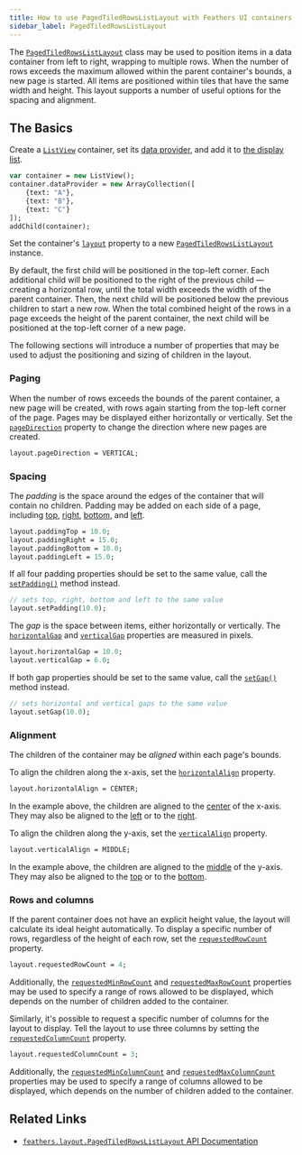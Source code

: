 ```yaml
---
title: How to use PagedTiledRowsListLayout with Feathers UI containers
sidebar_label: PagedTiledRowsListLayout
---
```


The [`PagedTiledRowsListLayout`](https://api.feathersui.com/current/feathers/layout/PagedTiledRowsListLayout.html) class may be used to position items in a data container from left to right, wrapping to multiple rows. When the number of rows exceeds the maximum allowed within the parent container's bounds, a new page is started. All items are positioned within tiles that have the same width and height. This layout supports a number of useful options for the spacing and alignment.

## The Basics

Create a [`ListView`](./list-view.md) container, set its [data provider](./data-collections.md), and add it to [the display list](https://books.openfl.org/openfl-developers-guide/display-programming/basics-of-display-programming.html).

```hx
var container = new ListView();
container.dataProvider = new ArrayCollection([
    {text: "A"},
    {text: "B"},
    {text: "C"}
]);
addChild(container);
```

Set the container's [`layout`](https://api.feathersui.com/current/feathers/layout/feathers/controls/ListView.html#layout) property to a new [`PagedTiledRowsListLayout`](https://api.feathersui.com/current/feathers/layout/PagedTiledRowsListLayout.html) instance.

By default, the first child will be positioned in the top-left corner. Each additional child will be positioned to the right of the previous child — creating a horizontal row, until the total width exceeds the width of the parent container. Then, the next child will be positioned below the previous children to start a new row. When the total combined height of the rows in a page exceeds the height of the parent container, the next child will be positioned at the top-left corner of a new page.

The following sections will introduce a number of properties that may be used to adjust the positioning and sizing of children in the layout.

### Paging

When the number of rows exceeds the bounds of the parent container, a new page will be created, with rows again starting from the top-left corner of the page. Pages may be displayed either horizontally or vertically. Set the [`pageDirection`](https://api.feathersui.com/current/feathers/layout/PagedTiledRowsListLayout.html#pageDirection) property to change the direction where new pages are created.

```hx
layout.pageDirection = VERTICAL;
```

### Spacing

The _padding_ is the space around the edges of the container that will contain no children. Padding may be added on each side of a page, including [top](https://api.feathersui.com/current/feathers/layout/PagedTiledRowsListLayout.html#paddingTop), [right](https://api.feathersui.com/current/feathers/layout/PagedTiledRowsListLayout.html#paddingRight), [bottom](https://api.feathersui.com/current/feathers/layout/PagedTiledRowsListLayout.html#paddingBottom), and [left](https://api.feathersui.com/current/feathers/layout/PagedTiledRowsListLayout.html#paddingLeft).

```hx
layout.paddingTop = 10.0;
layout.paddingRight = 15.0;
layout.paddingBottom = 10.0;
layout.paddingLeft = 15.0;
```

If all four padding properties should be set to the same value, call the [`setPadding()`](https://api.feathersui.com/current/feathers/layout/PagedTiledRowsListLayout.html#setPadding) method instead.

```hx
// sets top, right, bottom and left to the same value
layout.setPadding(10.0);
```

The _gap_ is the space between items, either horizontally or vertically. The [`horizontalGap`](https://api.feathersui.com/current/feathers/layout/PagedTiledRowsListLayout.html#horizontalGap) and [`verticalGap`](https://api.feathersui.com/current/feathers/layout/PagedTiledRowsListLayout.html#verticalGap) properties are measured in pixels.

```hx
layout.horizontalGap = 10.0;
layout.verticalGap = 6.0;
```

If both gap properties should be set to the same value, call the [`setGap()`](https://api.feathersui.com/current/feathers/layout/PagedTiledRowsListLayout.html#setGap) method instead.

```hx
// sets horizontal and vertical gaps to the same value
layout.setGap(10.0);
```

### Alignment

The children of the container may be _aligned_ within each page's bounds.

To align the children along the x-axis, set the [`horizontalAlign`](https://api.feathersui.com/current/feathers/layout/PagedTiledRowsListLayout.html#horizontalAlign) property.

```hx
layout.horizontalAlign = CENTER;
```

In the example above, the children are aligned to the [center](https://api.feathersui.com/current/feathers/layout/HorizontalAlign.html#CENTER) of the x-axis. They may also be aligned to the [left](https://api.feathersui.com/current/feathers/layout/HorizontalAlign.html#LEFT) or to the [right](https://api.feathersui.com/current/feathers/layout/HorizontalAlign.html#RIGHT).

To align the children along the y-axis, set the [`verticalAlign`](https://api.feathersui.com/current/feathers/layout/PagedTiledRowsListLayout.html#verticalAlign) property.

```hx
layout.verticalAlign = MIDDLE;
```

In the example above, the children are aligned to the [middle](https://api.feathersui.com/current/feathers/layout/VerticalAlign.html#MIDDLE) of the y-axis. They may also be aligned to the [top](https://api.feathersui.com/current/feathers/layout/VerticalAlign.html#TOP) or to the [bottom](https://api.feathersui.com/current/feathers/layout/VerticalAlign.html#BOTTOM).

### Rows and columns

If the parent container does not have an explicit height value, the layout will calculate its ideal height automatically. To display a specific number of rows, regardless of the height of each row, set the [`requestedRowCount`](https://api.feathersui.com/current/feathers/layout/PagedTiledRowsListLayout.html#requestedRowCount) property.

```hx
layout.requestedRowCount = 4;
```

Additionally, the [`requestedMinRowCount`](https://api.feathersui.com/current/feathers/layout/PagedTiledRowsListLayout.html#requestedMinRowCount) and [`requestedMaxRowCount`](https://api.feathersui.com/current/feathers/layout/PagedTiledRowsListLayout.html#requestedMaxRowCount) properties may be used to specify a range of rows allowed to be displayed, which depends on the number of children added to the container.

Similarly, it's possible to request a specific number of columns for the layout to display. Tell the layout to use three columns by setting the [`requestedColumnCount`](https://api.feathersui.com/current/feathers/layout/PagedTiledRowsListLayout.html#requestedColumnCount) property.

```hx
layout.requestedColumnCount = 3;
```

Additionally, the [`requestedMinColumnCount`](https://api.feathersui.com/current/feathers/layout/PagedTiledRowsListLayout.html#requestedMinColumnCount) and [`requestedMaxColumnCount`](https://api.feathersui.com/current/feathers/layout/PagedTiledRowsListLayout.html#requestedMaxColumnCount) properties may be used to specify a range of columns allowed to be displayed, which depends on the number of children added to the container.

## Related Links

- [`feathers.layout.PagedTiledRowsListLayout` API Documentation](https://api.feathersui.com/current/feathers/layout/PagedTiledRowsListLayout.html)
